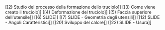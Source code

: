 [[2) Studio del processo della formazione dello truciolo]]
[[3) Come viene creato il truciolo]]
[[4) Deformazione del truciolo]]
[[5) Faccia superiore dell'utensile]]
[[6) SLIDE]]
[[7) SLIDE - Geometria degli utensili]]
[[12) SLIDE - Angoli Caratteristici]]
[[20) Sviluppo del calore]]
[[22) SLIDE - Usura]]
